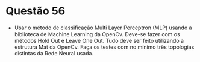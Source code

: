 # Questão 56

- Usar o método de classificação Multi Layer Perceptron (MLP) usando a biblioteca de Machine Learning da OpenCv. Deve-se
fazer com os métodos Hold Out e Leave One Out. Tudo deve ser feito utilizando a estrutura Mat da OpenCv. Faça os testes
com no mínimo três topologias distintas da Rede Neural usada.